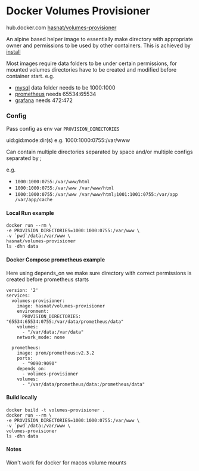 
# Docker Volumes Provisioner
hub.docker.com [hasnat/volumes-provisioner](https://hub.docker.com/r/hasnat/volumes-provisioner)

An alpine based helper image to essentially make directory
with appropriate owner and permissions to be used by other containers.
This is achieved by [install](https://linux.die.net/man/1/install)

Most images require data folders to be under certain permissions,
for mounted volumes directories have to be created and modified
before container start.
e.g.

- [mysql](https://hub.docker.com/_/mysql) data folder needs to be 1000:1000
- [prometheus](https://hub.docker.com/r/prom/prometheus) needs 65534:65534
- [grafana](https://hub.docker.com/r/grafana/grafana) needs 472:472


### Config
Pass config as env var `PROVISION_DIRECTORIES`

uid:gid:mode:dir(s) e.g. 1000:1000:0755:/var/www

Can contain multiple directories separated by space and/or multiple configs separated by ;

e.g.

- `1000:1000:0755:/var/www/html`
- `1000:1000:0755:/var/www /var/www/html`
- `1000:1000:0755:/var/www /var/www/html;1001:1001:0755:/var/app /var/app/cache`

#### Local Run example
```
docker run --rm \
-e PROVISION_DIRECTORIES=1000:1000:0755:/var/www \
-v `pwd`/data:/var/www \
hasnat/volumes-provisioner
ls -dhn data
```

#### Docker Compose prometheus example
Here using depends_on we make sure directory with correct
permissions is created before prometheus starts
```
version: '2'
services:
  volumes-provisioner:
    image: hasnat/volumes-provisioner
    environment:
      PROVISION_DIRECTORIES: "65534:65534:0755:/var/data/prometheus/data"
    volumes:
      - "/var/data:/var/data"
    network_mode: none

  prometheus:
    image: prom/prometheus:v2.3.2
    ports:
      - "9090:9090"
    depends_on:
      - volumes-provisioner
    volumes:
      - "/var/data/prometheus/data:/prometheus/data"

```

#### Build locally
```
docker build -t volumes-provisioner .
docker run --rm \
-e PROVISION_DIRECTORIES=1000:1000:0755:/var/www \
-v `pwd`/data:/var/www \
volumes-provisioner
ls -dhn data
```

#### Notes
Won't work for docker for macos volume mounts

